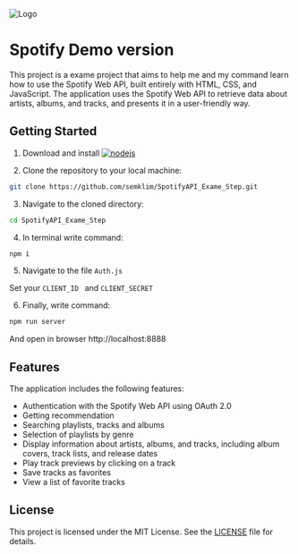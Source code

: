 
![Logo](https://upload.wikimedia.org/wikipedia/commons/thumb/2/26/Spotify_logo_with_text.svg/1920px-Spotify_logo_with_text.svg.png)

# Spotify Demo version

This project is a exame project that aims to help me and my command learn how to use the Spotify Web API, built entirely with HTML, CSS, and JavaScript. The application uses the Spotify Web API to retrieve data about artists, albums, and tracks, and presents it in a user-friendly way.

## Getting Started
1) Download and install [![nodejs](https://img.shields.io/badge/node.js-000?style=for-the-badge&logo=nodedotjs&logoColor=green)](https://nodejs.org/en/)


2) Clone the repository to your local machine:

```bash
git clone https://github.com/semklim/SpotifyAPI_Exame_Step.git
```

3) Navigate to the cloned directory:

```bash
cd SpotifyAPI_Exame_Step
```

4) In terminal write command:
```bash
npm i
```
5) Navigate to the file ```Auth.js``` 

Set your ```CLIENT_ID ``` and ```CLIENT_SECRET```

6) Finally, write command:

```bash
npm run server
``` 
And open in browser http://localhost:8888

## Features 
The application includes the following features:
- Authentication with the Spotify Web API using OAuth 2.0
- Getting recommendation
- Searching playlists, tracks and albums
- Selection of playlists by genre
- Display information about artists, albums, and tracks, including album covers, track lists, and release dates
- Play track previews by clicking on a track
- Save tracks as favorites
- View a list of favorite tracks

## License
This project is licensed under the MIT License. See the [LICENSE](https://choosealicense.com/licenses/mit/) file for details.


